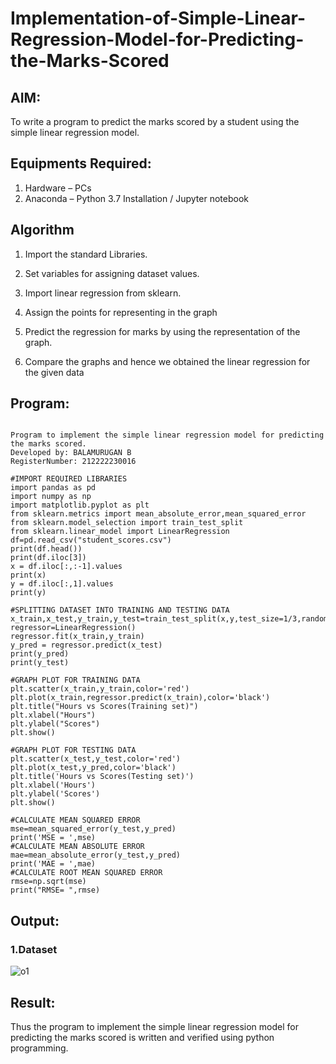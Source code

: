 # Implementation-of-Simple-Linear-Regression-Model-for-Predicting-the-Marks-Scored

## AIM:
To write a program to predict the marks scored by a student using the simple linear regression model.

## Equipments Required:
1. Hardware – PCs
2. Anaconda – Python 3.7 Installation / Jupyter notebook

## Algorithm
1. Import the standard Libraries.

2. Set variables for assigning dataset values.

3. Import linear regression from sklearn.

4. Assign the points for representing in the graph

5. Predict the regression for marks by using the representation of the graph.

6. Compare the graphs and hence we obtained the linear regression for the given data

## Program:
```

Program to implement the simple linear regression model for predicting the marks scored.
Developed by: BALAMURUGAN B
RegisterNumber: 212222230016

#IMPORT REQUIRED LIBRARIES
import pandas as pd
import numpy as np
import matplotlib.pyplot as plt
from sklearn.metrics import mean_absolute_error,mean_squared_error
from sklearn.model_selection import train_test_split
from sklearn.linear_model import LinearRegression
df=pd.read_csv("student_scores.csv")
print(df.head())
print(df.iloc[3])
x = df.iloc[:,:-1].values
print(x)
y = df.iloc[:,1].values
print(y)

#SPLITTING DATASET INTO TRAINING AND TESTING DATA
x_train,x_test,y_train,y_test=train_test_split(x,y,test_size=1/3,random_state=0)
regressor=LinearRegression()
regressor.fit(x_train,y_train)
y_pred = regressor.predict(x_test)
print(y_pred)
print(y_test)

#GRAPH PLOT FOR TRAINING DATA
plt.scatter(x_train,y_train,color='red')
plt.plot(x_train,regressor.predict(x_train),color='black')
plt.title("Hours vs Scores(Training set)")
plt.xlabel("Hours")
plt.ylabel("Scores")
plt.show()

#GRAPH PLOT FOR TESTING DATA
plt.scatter(x_test,y_test,color='red')
plt.plot(x_test,y_pred,color='black')
plt.title('Hours vs Scores(Testing set)')
plt.xlabel('Hours')
plt.ylabel('Scores')
plt.show()

#CALCULATE MEAN SQUARED ERROR
mse=mean_squared_error(y_test,y_pred)
print('MSE = ',mse)
#CALCULATE MEAN ABSOLUTE ERROR
mae=mean_absolute_error(y_test,y_pred)
print('MAE = ',mae)
#CALCULATE ROOT MEAN SQUARED ERROR
rmse=np.sqrt(mse)
print("RMSE= ",rmse)

```

## Output:
### 1.Dataset
![o1](https://github.com/BALA291/Implementation-of-Simple-Linear-Regression-Model-for-Predicting-the-Marks-Scored/assets/120717501/94a2a5f3-c044-494f-8380-bb40172f3475)


## Result:
Thus the program to implement the simple linear regression model for predicting the marks scored is written and verified using python programming.
